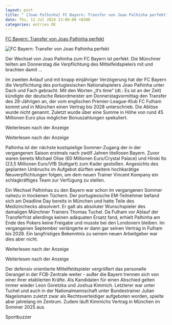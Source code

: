 ```yaml
---
layout: post
title: " [Joao Palhinha] FC Bayern: Transfer von Joao Palhinha perfekt"
date: Thu, 11 Jul 2024 13:00:00 +0200
categories: entries DE
---
```

[FC Bayern: Transfer von Joao Palhinha perfekt](https://www.sportbuzzer.de/fussball/bundesliga/fc-bayern-transfer-von-joao-palhinha-perfekt-ZSDNS7BNRBCXZM5MGFD5U2TOLQ.html)

![FC Bayern: Transfer von Joao Palhinha perfekt](https://www.sportbuzzer.de/resizer/v2/ZI7Q3XGGNBDM3FDSPD72NGVUE4.jpg?auth=0776e38342ad543ae40f6ea5039326fa7e9cb3eb54e458a998c751ffcabae962&quality=70&width=1200&height=630&smart=true)

Der Wechsel von Joao Palhinha zum FC Bayern ist perfekt. Die Münchner teilten am Donnerstag die Verpflichtung des Mittelfeldspielers mit und brachten damit ...

Im zweiten Anlauf und mit knapp einjähriger Verzögerung hat der FC Bayern die Verpflichtung des portugiesischen Nationalspielers Joao Palhinha unter Dach und Fach gebracht. Mit den Worten „It‘s time“ (dt.: Es ist an der Zeit) kündigte der deutsche Rekordmeister am Donnerstagvormittag den Transfer des 28-Jährigen an, der vom englischen Premier-League-Klub FC Fulham kommt und in München einen Vertrag bis 2028 unterschrieb. Die Ablöse wurde nicht genannt. Zuletzt wurde über eine Summe in Höhe von rund 45 Millionen Euro plus möglicher Bonuszahlungen spekuliert.

Weiterlesen nach der Anzeige

Weiterlesen nach der Anzeige

Palhinha ist der nächste kostspielige Sommer-Zugang der in der vergangenen Saison erstmals nach zwölf Jahren titellosen Bayern. Zuvor waren bereits Michael Olise (60 Millionen Euro/Crystal Palace) und Hiroki Ito (23,5 Millionen Euro/VfB Stuttgart) zum Kader gestoßen. Angesichts des geplanten Umbruchs im Aufgebot dürften weitere hochkarätige Neuverpflichtungen folgen, um dem neuen Trainer Vincent Kompany ein schlagkräftiges Team zur Verfügung zu stellen.

Ein Wechsel Palhinhas zu den Bayern war schon im vergangenen Sommer nahezu in trockenen Tüchern. Der portugiesische EM-Teilnehmer befand sich am Deadline Day bereits in München und hatte Teile des Medizinchecks absolviert. Er galt als absoluter Wunschspieler des damaligen Münchner Trainers Thomas Tuchel. Da Fulham vor Ablauf der Transferfrist allerdings keinen adäquaten Ersatz fand, erhielt Palhinha am Ende des Pokers keine Freigabe und musste bei den Londonern bleiben. Im vergangenen September verlängerte er dann gar seinen Vertrag in Fulham bis 2028. Ein langfristiges Bekenntnis zu seinem neuen Arbeitgeber war dies aber nicht.

Weiterlesen nach der Anzeige

Weiterlesen nach der Anzeige

Der defensiv orientierte Mittelfeldspieler vergrößert das personelle Gerangel in der FCB-Zentrale weiter - außer die Bayern trennen sich von einer ihrer etablierten Kräfte. Als Kandidaten für einen Abschied gelten immer wieder Leon Goretzka und Joshua Kimmich. Letzterer war unter Tuchel und auch in der Nationalmannschaft unter Bundestrainer Julian Nagelsmann zuletzt zwar als Rechtsverteidiger aufgeboten worden, spielte aber jahrelang im Zentrum. Zudem läuft Kimmichs Vertrag in München im Sommer 2025 aus.

Sportbuzzer

